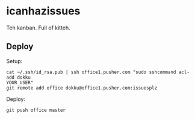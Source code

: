 icanhazissues
=============

Teh kanban. Full of kitteh.

Deploy
------

Setup:
```
cat ~/.ssh/id_rsa.pub | ssh office1.pusher.com "sudo sshcommand acl-add dokku
YOUR_USER"
git remote add office dokku@office1.pusher.com:issuesplz
```

Deploy:
```
git push office master
```
